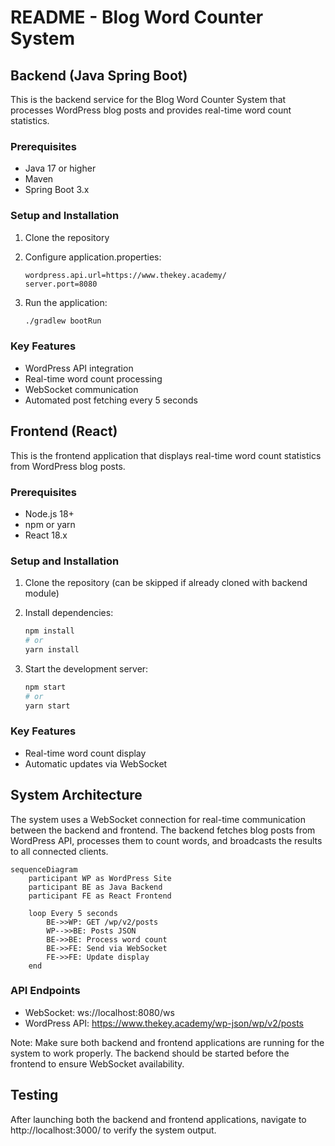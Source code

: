 # README - Blog Word Counter System

## Backend (Java Spring Boot)

This is the backend service for the Blog Word Counter System that processes WordPress blog posts and provides real-time word count statistics.

### Prerequisites

- Java 17 or higher
- Maven
- Spring Boot 3.x

### Setup and Installation

1. Clone the repository
2. Configure application.properties:
    
    ```
    wordpress.api.url=https://www.thekey.academy/
    server.port=8080
    ```
    
3. Run the application:
    
    ```bash
    ./gradlew bootRun
    ```
    

### Key Features

- WordPress API integration
- Real-time word count processing
- WebSocket communication
- Automated post fetching every 5 seconds

## Frontend (React)

This is the frontend application that displays real-time word count statistics from WordPress blog posts.

### Prerequisites

- Node.js 18+
- npm or yarn
- React 18.x

### Setup and Installation

1. Clone the repository (can be skipped if already cloned with backend module)
2. Install dependencies:
    
    ```bash
    npm install
    # or
    yarn install
    ```
    
3. Start the development server:
    
    ```bash
    npm start
    # or
    yarn start
    ```
    

### Key Features

- Real-time word count display
- Automatic updates via WebSocket

## System Architecture

The system uses a WebSocket connection for real-time communication between the backend and frontend. The backend fetches blog posts from WordPress API, processes them to count words, and broadcasts the results to all connected clients.

```mermaid
sequenceDiagram
    participant WP as WordPress Site
    participant BE as Java Backend
    participant FE as React Frontend
    
    loop Every 5 seconds
        BE->>WP: GET /wp/v2/posts
        WP-->>BE: Posts JSON
        BE->>BE: Process word count
        BE->>FE: Send via WebSocket
        FE->>FE: Update display
    end
```

### API Endpoints

- WebSocket: ws://localhost:8080/ws
- WordPress API: https://www.thekey.academy/wp-json/wp/v2/posts

<aside>
Note: Make sure both backend and frontend applications are running for the system to work properly. The backend should be started before the frontend to ensure WebSocket availability.

</aside>

## Testing

After launching both the backend and frontend applications, navigate to http://localhost:3000/ to verify the system output.